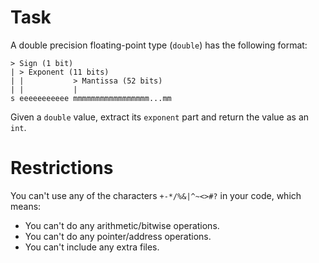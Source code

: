 # Task

A double precision floating-point type (`double`)
has the following format:

```
> Sign (1 bit)
| > Exponent (11 bits)
| |           > Mantissa (52 bits)
| |           |
s eeeeeeeeeee mmmmmmmmmmmmmmmmm...mm
```

Given a `double` value, extract its `exponent` part and
return the value as an `int`.

# Restrictions

You can't use any of the characters `+-*/%&|^~<>#?` in your code, which means:

* You can't do any arithmetic/bitwise operations.
* You can't do any pointer/address operations.
* You can't include any extra files.